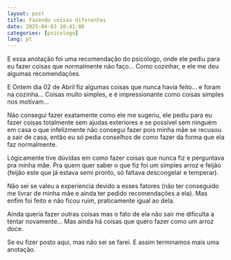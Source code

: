 ```yaml
---
layout: post
title: Fazendo coisas diferentes 
date: 2025-04-03 10:41:00
categories: [psicologo]
lang: pt
---
```

E essa anotação foi uma recomendação do psicólogo, onde ele pediu para eu fazer coisas que normalmente não faço... Como cozinhar, e ele me deu algumas recomendações.

E Ontem dia 02 de Abril fiz algumas coisas que nunca havia feito... e foram na cozinha... Coisas muito simples, e é impressionante como coisas simples nos motivam...

Não consegui fazer exatamente como ele me sugeriu, ele pediu para eu fazer coisas totalmente sem ajudas exteriores e se possível sem ninguém em casa o que infelizmente não consegui fazer pois minha mãe se recusou a sair de casa, então eu só pedia conselhos de como fazer da forma que ela faz normalmente.

Lógicamente tive dúvidas em como fazer coisas que nunca fiz e perguntava pra minha mãe. Pra quem quer saber o que fiz foi um simples arroz e feijão (feijão este que já estava semi pronto, só faltava descongelar e temperar).

Não sei se valeu a experiencia devido a esses fatores (não ter conseguido me livrar de minha mãe e ainda ter pedido recomendações a ela). Mas enfim foi feito e não ficou ruim, praticamente igual ao dela.

Ainda queria fazer outras coisas mas o fato de ela não sair me dificulta a tentar novamente... Mas ainda há coisas que quero fazer como um arroz doce.

Se eu fizer posto aqui, mas não sei se farei. E assim terminamos mais uma anotação.